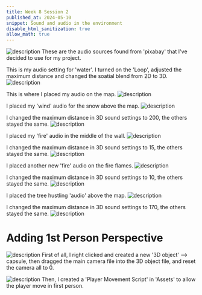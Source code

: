 ```yaml
---
title: Week 8 Session 2
published_at: 2024-05-10
snippet: Sound and audio in the environment
disable_html_sanitization: true
allow_math: true
---
```

![description](/W8S2/audio.png)
These are the audio sources found from 'pixabay' that I've decided to use for my project. 

This is my audio setting for 'water'. I turned on the 'Loop', adjusted the maximum distance and changed the soatial blend from 2D to 3D. 
![description](/W8S2/water.png)

This is where I placed my audio on the map. 
![description](/W8S2/watersound.png)

I placed my 'wind' audio for the snow above the map. 
![description](/W8S2/snowaudio.png)

I changed the maximum distance in 3D sound settings to 200, the others stayed the same. 
![description](/W8S2/snowsetting.png)

I placed my 'fire' audio in the middle of the wall. 
![description](/W8S2/firewallaudio.png)

I changed the maximum distance in 3D sound settings to 15, the others stayed the same. 
![description](/W8S2/firewallsetting.png)

I placed another new 'fire' audio on the fire flames. 
![description](/W8S2/fireaudio.png)

I changed the maximum distance in 3D sound settings to 10, the others stayed the same.
![description](/W8S2/firesetting.png)
 
I placed the tree hustling 'audio' above the map. 
![description](/W8S2/treesaudio.png)

I changed the maximum distance in 3D sound settings to 170, the others stayed the same.
![description](/W8S2/treessetting.png)

# Adding 1st Person Perspective
![description](/W8S2/One.png)
First of all, I right clicked and created a new '3D object' --> capsule, then dragged the main camera file into the 3D object file, and reset the camera all to 0. 

![description](/W8S2/movement.png)
Then, I created a 'Player Movement Script' in 'Assets' to allow the player move in first person. 
